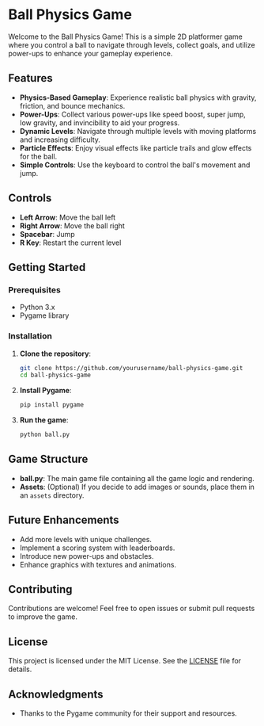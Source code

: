 # Ball Physics Game

Welcome to the Ball Physics Game! This is a simple 2D platformer game where you control a ball to navigate through levels, collect goals, and utilize power-ups to enhance your gameplay experience.

## Features

- **Physics-Based Gameplay**: Experience realistic ball physics with gravity, friction, and bounce mechanics.
- **Power-Ups**: Collect various power-ups like speed boost, super jump, low gravity, and invincibility to aid your progress.
- **Dynamic Levels**: Navigate through multiple levels with moving platforms and increasing difficulty.
- **Particle Effects**: Enjoy visual effects like particle trails and glow effects for the ball.
- **Simple Controls**: Use the keyboard to control the ball's movement and jump.

## Controls

- **Left Arrow**: Move the ball left
- **Right Arrow**: Move the ball right
- **Spacebar**: Jump
- **R Key**: Restart the current level

## Getting Started

### Prerequisites

- Python 3.x
- Pygame library

### Installation

1. **Clone the repository**:
   ```bash
   git clone https://github.com/yourusername/ball-physics-game.git
   cd ball-physics-game
   ```

2. **Install Pygame**:
   ```bash
   pip install pygame
   ```

3. **Run the game**:
   ```bash
   python ball.py
   ```

## Game Structure

- **ball.py**: The main game file containing all the game logic and rendering.
- **Assets**: (Optional) If you decide to add images or sounds, place them in an `assets` directory.

## Future Enhancements

- Add more levels with unique challenges.
- Implement a scoring system with leaderboards.
- Introduce new power-ups and obstacles.
- Enhance graphics with textures and animations.

## Contributing

Contributions are welcome! Feel free to open issues or submit pull requests to improve the game.

## License

This project is licensed under the MIT License. See the [LICENSE](LICENSE) file for details.

## Acknowledgments

- Thanks to the Pygame community for their support and resources. 